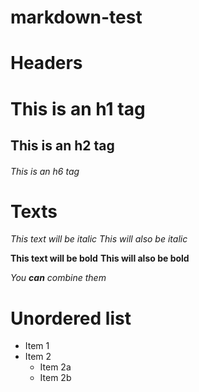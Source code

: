 # markdown-test
# Headers
# This is an h1 tag
## This is an h2 tag
###### This is an h6 tag


# Texts
*This text will be italic*
_This will also be italic_

**This text will be bold**
__This will also be bold__

_You **can** combine them_

# Unordered list
* Item 1
* Item 2
  * Item 2a
  * Item 2b
  
